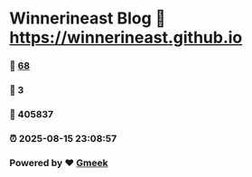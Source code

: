 # Winnerineast Blog :link: https://winnerineast.github.io 
### :page_facing_up: [68](https://winnerineast.github.io/tag.html) 
### :speech_balloon: 3 
### :hibiscus: 405837 
### :alarm_clock: 2025-08-15 23:08:57 
### Powered by :heart: [Gmeek](https://github.com/Meekdai/Gmeek)
